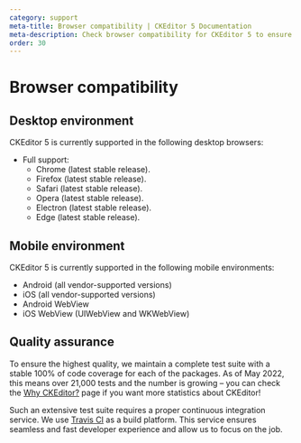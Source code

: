 ```yaml
---
category: support
meta-title: Browser compatibility | CKEditor 5 Documentation
meta-description: Check browser compatibility for CKEditor 5 to ensure reliable performance across supported desktop and mobile web browsers.
order: 30
---
```


# Browser compatibility

## Desktop environment

CKEditor&nbsp;5 is currently supported in the following desktop browsers:

* Full support:
	* Chrome (latest stable release).
	* Firefox (latest stable release).
	* Safari (latest stable release).
	* Opera (latest stable release).
	* Electron (latest stable release).
	* Edge (latest stable release).

## Mobile environment

CKEditor&nbsp;5 is currently supported in the following mobile environments:

* Android (all vendor-supported versions)
* iOS (all vendor-supported versions)
* Android WebView
* iOS WebView (UIWebView and WKWebView)

## Quality assurance

To ensure the highest quality, we maintain a complete test suite with a stable 100% of code coverage for each of the packages. As of May 2022, this means over 21,000 tests and the number is growing &ndash; you can check the [Why CKEditor?](https://ckeditor.com/why-ckeditor/) page if you want more statistics about CKEditor!

Such an extensive test suite requires a proper continuous integration service. We use [Travis CI](https://travis-ci.com/) as a build platform. This service ensures seamless and fast developer experience and allow us to focus on the job.
